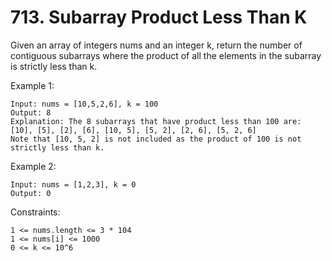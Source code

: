 # 713. Subarray Product Less Than K

Given an array of integers nums and an integer k, return the number of contiguous subarrays where the product of all the elements in the subarray is strictly less than k.

 

Example 1:

    Input: nums = [10,5,2,6], k = 100
    Output: 8
    Explanation: The 8 subarrays that have product less than 100 are:
    [10], [5], [2], [6], [10, 5], [5, 2], [2, 6], [5, 2, 6]
    Note that [10, 5, 2] is not included as the product of 100 is not strictly less than k.

Example 2:

    Input: nums = [1,2,3], k = 0
    Output: 0

 

Constraints:

    1 <= nums.length <= 3 * 104
    1 <= nums[i] <= 1000
    0 <= k <= 10^6

